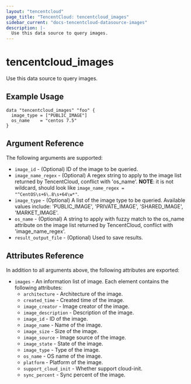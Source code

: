 ```yaml
---
layout: "tencentcloud"
page_title: "TencentCloud: tencentcloud_images"
sidebar_current: "docs-tencentcloud-datasource-images"
description: |-
  Use this data source to query images.
---
```


# tencentcloud_images

Use this data source to query images.

## Example Usage

```hcl
data "tencentcloud_images" "foo" {
  image_type = ["PUBLIC_IMAGE"]
  os_name    = "centos 7.5"
}
```

## Argument Reference

The following arguments are supported:

* `image_id` - (Optional) ID of the image to be queried.
* `image_name_regex` - (Optional) A regex string to apply to the image list returned by TencentCloud, conflict with 'os_name'. **NOTE**: it is not wildcard, should look like `image_name_regex = "^CentOS\s+6\.8\s+64\w*"`.
* `image_type` - (Optional) A list of the image type to be queried. Available values include: 'PUBLIC_IMAGE', 'PRIVATE_IMAGE', 'SHARED_IMAGE', 'MARKET_IMAGE'.
* `os_name` - (Optional) A string to apply with fuzzy match to the os_name attribute on the image list returned by TencentCloud, conflict with 'image_name_regex'.
* `result_output_file` - (Optional) Used to save results.

## Attributes Reference

In addition to all arguments above, the following attributes are exported:

* `images` - An information list of image. Each element contains the following attributes:
  * `architecture` - Architecture of the image.
  * `created_time` - Created time of the image.
  * `image_creator` - Image creator of the image.
  * `image_description` - Description of the image.
  * `image_id` - ID of the image.
  * `image_name` - Name of the image.
  * `image_size` - Size of the image.
  * `image_source` - Image source of the image.
  * `image_state` - State of the image.
  * `image_type` - Type of the image.
  * `os_name` - OS name of the image.
  * `platform` - Platform of the image.
  * `support_cloud_init` - Whether support cloud-init.
  * `sync_percent` - Sync percent of the image.


